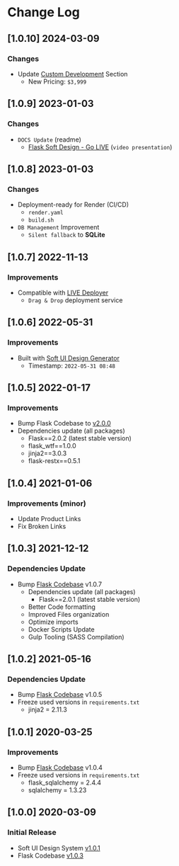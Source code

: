 # Change Log

## [1.0.10] 2024-03-09
### Changes

- Update [Custom Development](https://appseed.us/custom-development/) Section
  - New Pricing: `$3,999`

## [1.0.9] 2023-01-03
### Changes

- `DOCS Update` (readme)
  - [Flask Soft Design - Go LIVE](https://www.youtube.com/watch?v=XtRlKDNW5R0) (`video presentation`)

## [1.0.8] 2023-01-03
### Changes

- Deployment-ready for Render (CI/CD)
  - `render.yaml`
  - `build.sh`
- `DB Management` Improvement
  - `Silent fallback` to **SQLite**

## [1.0.7] 2022-11-13
### Improvements

- Compatible with [LIVE Deployer](https://appseed.us/go-live/)
  - `Drag & Drop` deployment service 

## [1.0.6] 2022-05-31
### Improvements

- Built with [Soft UI Design Generator](https://appseed.us/generator/soft-ui-design/)
  - Timestamp: `2022-05-31 08:48`

## [1.0.5] 2022-01-17
### Improvements

- Bump Flask Codebase to [v2.0.0](https://github.com/app-generator/boilerplate-code-flask/releases)
- Dependencies update (all packages) 
  - Flask==2.0.2 (latest stable version)
  - flask_wtf==1.0.0
  - jinja2==3.0.3
  - flask-restx==0.5.1

## [1.0.4] 2021-01-06
### Improvements (minor)

- Update Product Links
- Fix Broken Links

## [1.0.3] 2021-12-12
### Dependencies Update

- Bump [Flask Codebase](https://github.com/app-generator/boilerplate-code-flask) v1.0.7
  - Dependencies update (all packages) 
    - Flask==2.0.1 (latest stable version)
  - Better Code formatting
  - Improved Files organization
  - Optimize imports
  - Docker Scripts Update
  - Gulp Tooling  (SASS Compilation)

## [1.0.2] 2021-05-16
### Dependencies Update

- Bump [Flask Codebase](https://github.com/app-generator/boilerplate-code-flask) v1.0.5
- Freeze used versions in `requirements.txt`
    - jinja2 = 2.11.3

## [1.0.1] 2020-03-25
### Improvements

- Bump [Flask Codebase](https://github.com/app-generator/boilerplate-code-flask) v1.0.4
- Freeze used versions in `requirements.txt`
    - flask_sqlalchemy = 2.4.4
    - sqlalchemy = 1.3.23

## [1.0.0] 2020-03-09
### Initial Release

- Soft UI Design System [v1.0.1](https://github.com/creativetimofficial/soft-ui-design-system/releases)
- Flask Codebase [v1.0.3](https://github.com/app-generator/boilerplate-code-flask)
